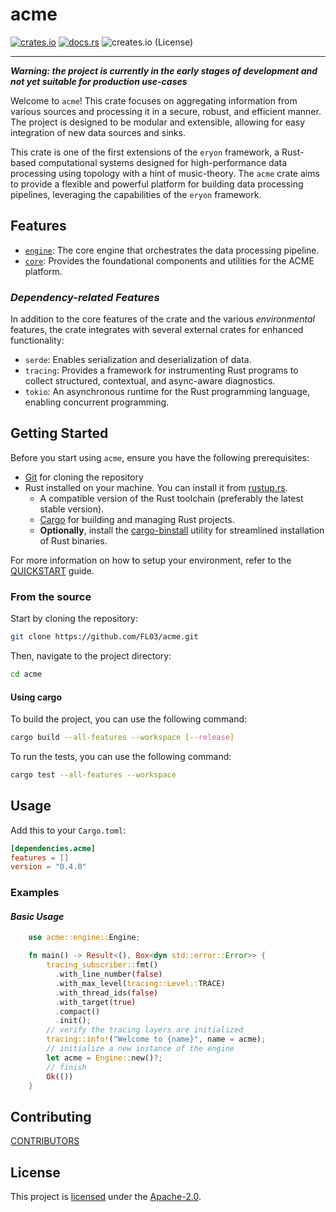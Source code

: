 # acme

[![crates.io](https://img.shields.io/crates/v/acme?logo=rust&style=for-the-badge)](https://crates.io/crates/acme)
[![docs.rs](https://img.shields.io/docsrs/acme?style=for-the-badge&logo=rust)](https://docs.rs/acme)
![creates.io (License)](https://img.shields.io/crates/l/acme?logo=rust&style=for-the-badge)

***

_**Warning: the project is currently in the early stages of development and not yet suitable for production use-cases**_

Welcome to `acme`! This crate focuses on aggregating information from various sources and processing it in a secure, robust, and efficient manner. The project is designed to be modular and extensible, allowing for easy integration of new data sources and sinks.

This crate is one of the first extensions of the `eryon` framework, a Rust-based computational systems designed for high-performance data processing using topology with a hint of music-theory. The `acme` crate aims to provide a flexible and powerful platform for building data processing pipelines, leveraging the capabilities of the `eryon` framework.

## Features

- [`engine`](https://docs.rs/acme-engine/latest/acme_engine/): The core engine that orchestrates the data processing pipeline.
- [`core`](https://docs.rs/acme-core/latest/acme_core/): Provides the foundational components and utilities for the ACME platform.

### _Dependency-related Features_

In addition to the core features of the crate and the various _environmental_ features, the crate integrates with several external crates for enhanced functionality:

- `serde`: Enables serialization and deserialization of data.
- `tracing`: Provides a framework for instrumenting Rust programs to collect structured, contextual, and async-aware diagnostics.
- `tokio`: An asynchronous runtime for the Rust programming language, enabling concurrent programming.

## Getting Started

Before you start using `acme`, ensure you have the following prerequisites:

- [Git](https://git-scm.com/) for cloning the repository
- Rust installed on your machine. You can install it from [rustup.rs](https://rustup.rs/).
  - A compatible version of the Rust toolchain (preferably the latest stable version).
  - [Cargo](https://doc.rust-lang.org/cargo/) for building and managing Rust projects.
  - **Optionally**, install the [cargo-binstall](https://github.com/cargo-bins/cargo-binstall) utility for streamlined installation of Rust binaries.

For more information on how to setup your environment, refer to the [QUICKSTART](https://github.com/acme/blob/main/QUICKSTART.md) guide.

### From the source

Start by cloning the repository:

```bash
git clone https://github.com/FL03/acme.git
```

Then, navigate to the project directory:

```bash
cd acme
```

#### Using cargo

To build the project, you can use the following command:

```bash
cargo build --all-features --workspace [--release]
```

To run the tests, you can use the following command:

```bash
cargo test --all-features --workspace
```

## Usage

Add this to your `Cargo.toml`:

```toml
[dependencies.acme]
features = []
version = "0.4.0"
```

### Examples

#### _Basic Usage_

```rust
    use acme::engine::Engine;

    fn main() -> Result<(), Box<dyn std::error::Error>> {
        tracing_subscriber::fmt()
          .with_line_number(false)
          .with_max_level(tracing::Level::TRACE)
          .with_thread_ids(false)
          .with_target(true)
          .compact()
          .init();
        // verify the tracing layers are initialized
        tracing::info!("Welcome to {name}", name = acme);
        // initialize a new instance of the engine
        let acme = Engine::new()?;
        // finish
        Ok(())
    }
```

## Contributing

[CONTRIBUTORS](https://github.com/acme/blob/main/CONTRIBUTORS.md)

## License

This project is [licensed](https://github.com/FL03/acme/blob/main/LICENSE) under the [Apache-2.0](https://opensource.org/license/apache-2-0).
